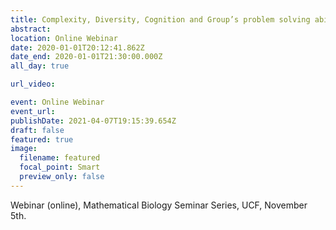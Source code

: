 ```yaml
---
title: Complexity, Diversity, Cognition and Group’s problem solving ability
abstract:
location: Online Webinar
date: 2020-01-01T20:12:41.862Z
date_end: 2020-01-01T21:30:00.000Z
all_day: true

url_video:

event: Online Webinar
event_url:
publishDate: 2021-04-07T19:15:39.654Z
draft: false
featured: true
image:
  filename: featured
  focal_point: Smart
  preview_only: false
---
```


Webinar (online), Mathematical Biology Seminar Series, UCF, November 5th.

